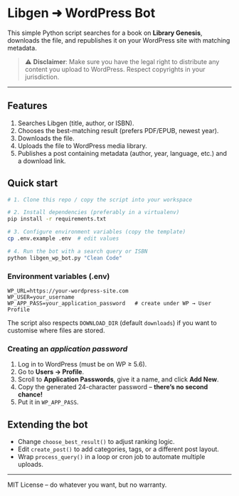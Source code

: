 # Libgen ➜ WordPress Bot

This simple Python script searches for a book on **Library Genesis**, downloads the file, and republishes it on your WordPress site with matching metadata.

> ⚠️  **Disclaimer**: Make sure you have the legal right to distribute any content you upload to WordPress. Respect copyrights in your jurisdiction.

---

## Features

1. Searches Libgen (title, author, or ISBN).
2. Chooses the best-matching result (prefers PDF/EPUB, newest year).
3. Downloads the file.
4. Uploads the file to WordPress media library.
5. Publishes a post containing metadata (author, year, language, etc.) and a download link.

## Quick start

```bash
# 1. Clone this repo / copy the script into your workspace

# 2. Install dependencies (preferably in a virtualenv)
pip install -r requirements.txt

# 3. Configure environment variables (copy the template)
cp .env.example .env  # edit values

# 4. Run the bot with a search query or ISBN
python libgen_wp_bot.py "Clean Code"
```

### Environment variables (.env)

```
WP_URL=https://your-wordpress-site.com
WP_USER=your_username
WP_APP_PASS=your_application_password   # create under WP → User Profile
```

The script also respects `DOWNLOAD_DIR` (default `downloads`) if you want to customise where files are stored.

### Creating an *application password*

1. Log in to WordPress (must be on WP ≥ 5.6).
2. Go to **Users → Profile**.
3. Scroll to **Application Passwords**, give it a name, and click **Add New**.
4. Copy the generated 24-character password – **there’s no second chance!**
5. Put it in `WP_APP_PASS`.

## Extending the bot

* Change `choose_best_result()` to adjust ranking logic.
* Edit `create_post()` to add categories, tags, or a different post layout.
* Wrap `process_query()` in a loop or cron job to automate multiple uploads.

---

MIT License – do whatever you want, but no warranty.